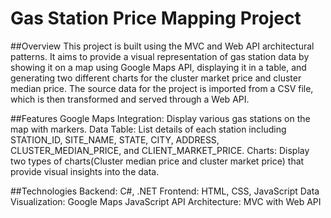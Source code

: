 # Gas Station Price Mapping Project

##Overview
This project is built using the MVC and Web API architectural patterns. It aims to provide a visual representation of gas station data by showing it on a map using Google Maps API, displaying it in a table, and generating two different charts for the cluster market price and cluster median price. The source data for the project is imported from a CSV file, which is then transformed and served through a Web API.

##Features
Google Maps Integration: Display various gas stations on the map with markers.
Data Table: List details of each station including STATION_ID, SITE_NAME, STATE, CITY, ADDRESS, CLUSTER_MEDIAN_PRICE, and CLIENT_MARKET_PRICE.
Charts: Display two types of charts(Cluster median price and cluster market price) that provide visual insights into the data.

##Technologies
Backend: C#, .NET
Frontend: HTML, CSS, JavaScript
Data Visualization: Google Maps JavaScript API
Architecture: MVC with Web API
